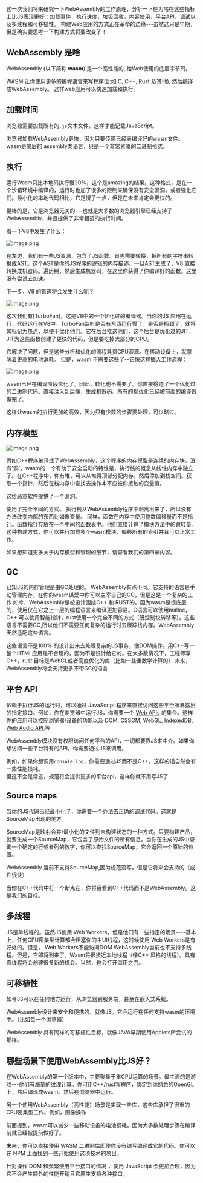 
这一次我们将来研究一下WebAssembly的工作原理，分析一下在为啥在这些指标上比JS表现更好：加载事件，执行速度，垃圾回收，内容使用，平台API，调试以及多线程和可移植性。
构建Web应用的方式正在革命的边缘---虽然这只是早期，但是确实要思考一下构建方式将要改变了！

## WebAssembly 是啥

WebAssembly (以下简称 **wasm**) 是一个高性能的, 给Web使用的底层字节码。

WASM 让你使用更多的编程语言来写程序(比如 C, C++, Rust 及其他), 然后编译成WebAssembly。
这样web应用可以快速加载和执行。

## 加载时间


浏览器需要加载所有的`.js`文本文件，这样才能记载JavaScript。


浏览器加载WebAssembly更快，因为只要传递已经表编译好的wasm文件。wasm是底层的 assembly类语言，只是一个非常紧凑的二进制格式。 

## 执行


运行Wasm只比本地码执行慢20%，这个是amazing的结果。这种格式，是在一个沙箱环境中编译的，运行时也加了很多的限制来确保没有安全漏洞，或者强化它们。最小化的本地代码相比，它是慢了一点，但是在未来肯定会更快的。


更棒的是，它是浏览器无关的---也就是大多数的浏览器引擎已经支持了WebAssembly，并且提供了非常相近的执行时间。


看一下V8中发生了什么：

![image.png](https://p9-juejin.byteimg.com/tos-cn-i-k3u1fbpfcp/37ab10f551514dc8a4ebfa60666d3d83~tplv-k3u1fbpfcp-watermark.image)


在左边，我们有一些JS资源，包含了JS函数。首先需要转换，把所有的字符串转换成AST。这个AST是你的JS程序的逻辑的内存描述。一旦AST生成了，V8 直接转换成机器码。遍历树，然后生成机器码，在这里你获得了你编译好的函数。这里没有尝试去加速。

下一步，V8 的管道将会发生什么呢？

![image.png](https://p6-juejin.byteimg.com/tos-cn-i-k3u1fbpfcp/9533956728854995b7091ddc60f0204f~tplv-k3u1fbpfcp-watermark.image)

这次我们有[TurboFan]，这是V8中的一个优化过的编译器。当你的JS 应用在运行，代码运行在V8中。TurboFan监听是否有东西运行慢了，是否是瓶颈了，就将其标记为热点，以便于优化他们。它在后台推送他们，这个后台是优化过的JIT，JIT为这些函数创建了更快的代码，但是要吃掉大部分的CPU。


它解决了问题，但是这些分析和优化的流程耗费CPU资源。在移动设备上，就意味着更高的电池消耗。
但是，wasm 不需要这些了--它像这样插入工作流程：

![image.png](https://p1-juejin.byteimg.com/tos-cn-i-k3u1fbpfcp/53827888223c48d0b9ab08f014b66f18~tplv-k3u1fbpfcp-watermark.image)

wasm已经在编译阶段优化了。因此，转化也不需要了。你直接得道了一个优化过的二进制代码，直接注入到后端，生成机器码。所有的额优化已经被前面的编译器做完了。

这样让wasm的执行更加的高效，因为只有少数的步骤要处理，可以略过。

## 内存模型

![image.png](https://p3-juejin.byteimg.com/tos-cn-i-k3u1fbpfcp/200f3516044a4eb1a52cbf418e3802f5~tplv-k3u1fbpfcp-watermark.image)

假如C++程序编译成了WebAssembly，这个程序的内存模型是连续的内存块，没有'洞'。wasm的一个有助于安全启动的特性是，执行栈的概念从线性内存中独立了。在C++程序中，你有堆，可以从堆得顶部分配内存，然后添加到栈空间。获取一个指针，然后在栈内存中查找去操作本不应被你接触的变量值。


这给恶意软件提供了一个漏洞。

使用了完全不同的方式。 执行栈从WebAssembly程序中剥离出来了，所以没有办法改变内部的东西比如像变量。 同样，函数在内存中使用整数偏移量而不是指针。函数指针存放在一个中间的函数表中。他们直接计算了模块方法中的跳转量。这种构建方式，你可以并行加载多个wasm模块，偏移所有的索引并且可以正常工作。

如果想知道更多关于内存模型和管理的细节，请查看我们的第四章内容。
## GC

已知JS的内存管理是由GC处理的。
WebAssembly有点不同。它支持的语言是手动管理内存，在你的wasm谋爱中你可以主宰自己的GC，但是这是一个复杂的工作
如今，WebAssembly是被设计围绕C++ 和 RUST的。因为wasm是很底层的，使用仅在它之上一层的编程语言来编译更加容易。C语言可以使用malloc，C++ 可以使用智能指针，rust使用一个完全不同的方式（既控制权转移等）。这些语言不需要GC,所以他们不需要任何复杂的运行时去跟踪栈内存。WebAssembly天然适配这些语言。


这些语言不是100% 的设计出来去处理复杂的JS事务，像DOM操作。用C++写一整个HTML应用是不合理的，因为不是设计给它的。在大多数情况下，工程师写C++，rust 目标是WebGL或者高度优化的库（比如一些重数学计算的）
未来，WebAssembly将会支持更多不带GC的语言

## 平台 API 
依赖于执行JS的运行时，可以通过 JavaScript 程序来直接访问这些平台所暴露出的指定接口。例如，你在浏览器中运行JS，你需要一个 [Web APIs](https://developer.mozilla.org/en-US/docs/Web/API) 的集合。这样你的应用可以控制浏览器/设备的功能以及
[DOM](https://developer.mozilla.org/en-US/docs/Web/API/Document_Object_Model), [CSSOM](https://developer.mozilla.org/en-US/docs/Web/API/CSS_Object_Model), [WebGL](https://developer.mozilla.org/en-US/docs/Web/API/WebGL_API), [IndexedDB](https://developer.mozilla.org/en-US/docs/Web/API/IndexedDB_API), [Web Audio API](https://developer.mozilla.org/en-US/docs/Web/API/Web_Audio_API),等

WebAssembly模块没有权限访问任何平台的API，一切都要靠JS来中介。如果你想访问一些平台特有的API，你需要通过JS来调用。

例如，如果你想调用`console.log`，你需要通过JS而不是C++，这样的话自然会有一些性能损耗。   
但这不会是常态，规范将会提供更多的平台api，这样你就不用写JS了

## Source maps

当你的JS代码已经最小化了，你需要一个办法去正确的调试代码。这就是SourceMap出现的地方。

SourceMap是映射合并/最小化的文件到未构建状态的一种方式。只要构建产品，就要生成一个SourceMap，它包含了原始文件的所有信息。当你在生成的JS中查询一个确定的行或者列的数字，你可以查找SourceMap，它会返回一个原始的位置。

WebAssembly 当前不支持SourceMap,因为规范没写，但是它将来会支持的（或许很快）


当你在C++代码中打一个断点在，你将会看到C++代码而不是WebAssembly。这是我们的目标。

## 多线程

JS是单线程的。虽然JS使用 Web Workers，但是他们有一些指定的场景----基本上，任何CPU密集型计算都会阻塞你的主UI线程，这时候使用 Web Workers是有好处的。但是， Web Workers不能访问DOM
WebAssembly当前也不支持多线程。但是，它即将到来了。Wasm将很接近本地线程（像C++ 风格的线程）。具有真线程将会创建很多新的机会。当然，也会打开滥用之门。


## 可移植性

如今JS可以在任何地方运行，从浏览器到服务端，甚至在嵌入式系统。


WebAssembly设计来安全和便携的。就像JS。它会运行在任何支持wasm的环境中。（比如每一个浏览器）


WebAssembly 具有同样的可移植性目标，就像JAVA早期使用Applets所尝试的那样。

## 哪些场景下使用WebAssembly比JS好？

在WebAssembly的第一个版本中，主要聚集于重CPU运算的场景。最主流的是游戏---他们有海量的纹理计算。你可用C++/rust写程序，绑定到你熟悉的OpenGL 上，然后编译成wasm。然后在浏览器中运行。

另一个使用WebAssembly（高性能）场景是实现一些库，这些库承担了很重的CPU密集型工作。例如，图像操作

前面提到，wasm可以减少一些移动设备的电池损耗，因为大多数处理步骤在编译前就已经被提前做好了。

未来，你可以直接使用 WASM 二进制库即使你没有编写编译成它的代码。你可以在 NPM 上面找到一些开始使用这项技术的项目。

针对操作 DOM 和频繁使用平台接口的情况 ，使用 JavaScript 会更加合理，因为它不会产生额外的性能开销且它原生支持各种接口。